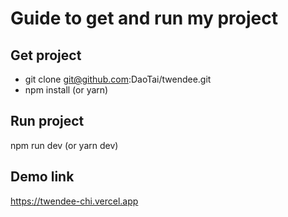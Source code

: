 # Guide to get and run my project

## Get project

- git clone git@github.com:DaoTai/twendee.git
- npm install (or yarn)

## Run project

npm run dev (or yarn dev)

## Demo link

https://twendee-chi.vercel.app
